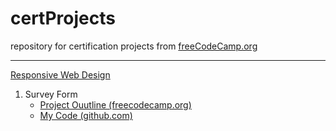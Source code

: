 # certProjects

repository for certification projects from <a href="freecodecamp.org">freeCodeCamp.org</a>

<hr>

<a href="https://www.freecodecamp.org/learn/2022/responsive-web-design">Responsive Web Design</a>
 
 1) Survey Form
    - <a href="https://www.freecodecamp.org/learn/2022/responsive-web-design/build-a-survey-form-project/build-a-survey-form">Project Ouutline (freecodecamp.org)</a>
    - <a href="https://github.com/prestonButton/certProjects/tree/main/Survey%20Form">My Code (github.com)</a>

